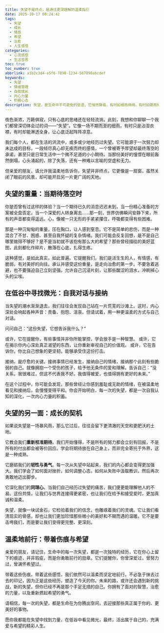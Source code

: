 ```yaml
---
title: 失望不是终点，是通往更深理解的温柔指引
date: 2025-10-17 00:24:42
tags:
  - 失望
  - 成长
  - 情感
  - 希望
  - 治愈
  - 人生感悟
categories:
  - 心灵感悟
  - 生活哲思
toc: true
toc_number: true
abbrlink: a1b2c3d4-e5f6-7890-1234-567890abcdef
keywords:
  - 失望
  - 情绪管理
  - 自我成长
  - 内心力量
  - 积极心态
description: 失望，是生命中不可避免的低语，它悄然降临，有时如细雨绵绵，有时如骤雨倾盆，浸润着我们的心田。但请相信，每一次期待的落空，都并非终结，而是通往更深理解与内在力量的温柔指引。这篇文章将带你一同感受失望的重量，并从中汲取成长的养分，最终找到那份属于自己的平静与希望。
---
```


夜色渐浓，万籁俱寂，只有心底的思绪还在轻轻流淌。此刻，我想和你聊聊一个我们都曾深切体会过的词——“失望”。它像一场不期而至的细雨，有时只是沾湿衣襟，有时却能淋透全身，让心底泛起阵阵凉意。

我们每个人，都在生活的洪流中，或多或少地经历过失望。它可能源于一次努力却未达成的目标，一段倾尽真心却无疾而终的感情，一个曾被寄予厚望却最终落空的承诺，甚至只是日常生活中一个微不足道的小小期待。当那份美好的憧憬在眼前轰然倒塌，心头涌起的，除了失落，还有一种难以言喻的空虚和无力。

但亲爱的朋友，请允许我温柔地告诉你，失望并非终点，它更像是一扇窗，虽然关闭了眼前的风景，却可能开启另一片更广阔的天地。

## 失望的重量：当期待落空时

你是否曾有过这样的体验？当一个期待已久的消息迟迟未到，当一份精心准备的方案被全盘否定，当一个深爱的人转身离去……那一刻，世界仿佛瞬间安静下来，所有的声音都变得遥远。心，像被一只无形的手紧紧攥住，呼吸都变得有些困难。

那是一种沉甸甸的重量，压在胸口，让人感到窒息。它不是简单的悲伤，而是一种混合了不甘、困惑、甚至自我怀疑的复杂情绪。我们可能会反复回想，是不是自己哪里做得不够好？是不是当初就不该抱有那么大的希望？那些曾经描绘的美好蓝图，此刻都化作碎片，散落在心底，扎得生疼。

这种感觉，是如此真实，如此普遍。它提醒我们，我们是活生生的人，有情感，有脆弱，有对美好的向往。承认并感受这份重量，是走向治愈的第一步。不要急着逃避，也不要强迫自己立刻坚强。允许自己沉浸片刻，让那些酸涩的泪水，冲刷掉心头的尘埃。

## 在低谷中寻找微光：自我对话与接纳

当失望的潮水渐渐退去，我们往往会发现自己站在一片荒芜的沙滩上。这时，内心深处会响起各种声音：责备、抱怨、沮丧。但请试着，用一种更温柔的方式与自己对话。

问问自己：“这份失望，它想告诉我什么？”

或许，它在提醒你，有些事情并非你所能掌控，学会放手是一种智慧。
或许，它在揭示你内心深处真正渴望的东西，让你重新审视自己的价值观。
或许，它在告诉你，你比自己想象的更坚韧，能够承受住这份打击。

接纳，是疗愈的关键。接纳事情已经发生，接纳自己的情绪，接纳那个此刻有些脆弱的自己。就像拥抱一个受伤的孩子，给予他无条件的爱和理解。告诉自己：“没关系，我很难过，但这不代表我不好。我值得被爱，也值得拥有更好的未来。”

在这个过程中，你可能会发现，那些曾经让你感到羞耻或无助的情绪，在被温柔地看见和接纳后，会慢慢变得平和。你会开始明白，每一次的失望，都是一次自我认知的深化，一次内心力量的积蓄。

## 失望的另一面：成长的契机

如果说失望是一场暴风雨，那么它过后，往往会留下更清澈的天空和更肥沃的土地。

它教会我们**重新校准期待**。我们开始懂得，不是所有的努力都会立刻有回报，不是所有的付出都会被等价回应。学会将期待放在自己身上，而非完全寄托于外界，这是一种成熟。

它磨砺我们的**韧性与勇气**。每一次从失望中站起来，我们的内心都会变得更加强大。我们学会了如何面对挫折，如何调整心态，如何从失败中汲取教训，然后再次勇敢地迈出脚步。

它深化我们的**同理心**。当我们自己经历过失望的痛苦，我们便更能理解他人的不易。这份共情，让我们与世界连接得更紧密，也让我们在给予和接受爱时，更加真诚和温柔。

失望，就像一块试金石，它检验着我们的信念，也雕琢着我们的灵魂。它让我们看清现实的骨感，却也让我们更加珍惜那些微小的美好和不期而遇的温暖。它不是要击垮我们，而是要让我们变得更完整、更深刻。

## 温柔地前行：带着伤痕与希望

亲爱的朋友，请记住，生命中的每一次失望，都是一次独特的经历，它在你心上留下的痕迹，并非瑕疵，而是你勇敢前行的勋章。它们提醒你，你曾深爱过，曾努力过，曾满怀希望过。

带着这些伤痕，带着这些感悟，我们依然可以温柔而坚定地前行。不必急于抹去过去的印记，因为正是这些经历，塑造了今天的你。未来的路，或许还会遇到新的挑战，新的失望，但你已经不再是那个手足无措的自己。你拥有了面对的智慧，治愈的力量，以及重新燃起希望的勇气。

请相信，每一次的失望，都是生命在为你腾出空间，去迎接那些真正属于你的、更美好的事物。

愿你我都能在失望中找到力量，在低谷中看见微光，最终，活出属于自己的，充满爱与希望的精彩人生。